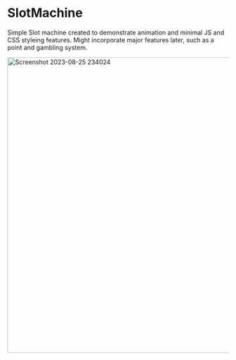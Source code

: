 ﻿# SlotMachine
Simple Slot machine created to demonstrate animation and minimal JS and CSS styleing features. Might incorporate major features later, such as a point and gambling system.

<img width="671" alt="Screenshot 2023-08-25 234024" src="https://github.com/d-willie01/SlotMachine/assets/109937280/1ce9d2b7-f9b2-4db9-b216-4183cc60a479">
